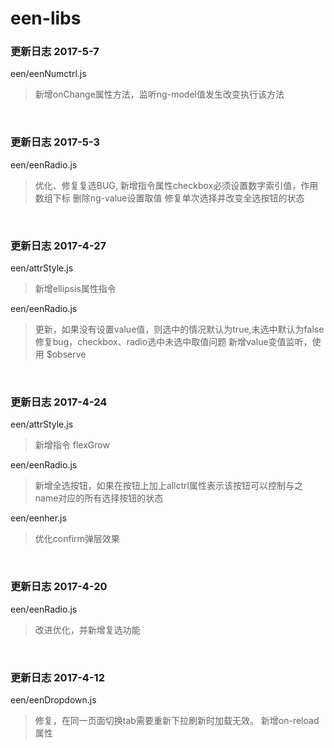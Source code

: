 # een-libs

### 更新日志  2017-5-7

een/eenNumctrl.js
> 新增onChange属性方法，监听ng-model值发生改变执行该方法

<br/>  

### 更新日志  2017-5-3

een/eenRadio.js
> 优化、修复复选BUG, 新增指令属性checkbox必须设置数字索引值，作用数组下标
> 删除ng-value设置取值
> 修复单次选择并改变全选按钮的状态  

<br/>

### 更新日志  2017-4-27

een/attrStyle.js
> 新增ellipsis属性指令

een/eenRadio.js
> 更新，如果没有设置value值，则选中的情况默认为true,未选中默认为false
> 修复bug，checkbox、radio选中未选中取值问题
> 新增value变值监听，使用 $observe

<br/>

### 更新日志  2017-4-24

een/attrStyle.js
> 新增指令 flexGrow

een/eenRadio.js
> 新增全选按钮，如果在按钮上加上allctrl属性表示该按钮可以控制与之name对应的所有选择按钮的状态

een/eenher.js
> 优化confirm弹层效果

<br/>

### 更新日志  2017-4-20
een/eenRadio.js
> 改进优化，并新增复选功能
 
<br/>
 
### 更新日志  2017-4-12
een/eenDropdown.js
> 修复，在同一页面切换tab需要重新下拉刷新时加载无效。
> 新增on-reload属性
